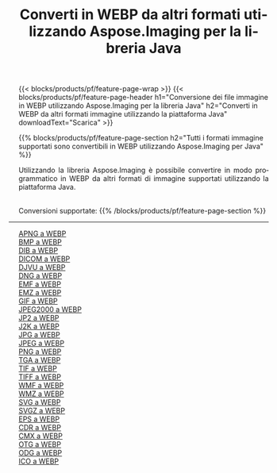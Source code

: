 ﻿---
title: Converti in WEBP da altri formati utilizzando Aspose.Imaging per la libreria Java 
weight: 3920
url: /it/java/conversion/to/webp 
lang: it
langdirlevel: 2
locales: zh-hans,ja,it,ru,de,es,fr,nl,id,lt,pl,pt,vi,tr,ko,zh-hant,ar,hi,th,sv,cs,uk,he
description: Usando Aspose.Imaging puoi convertire in WEBP da altri formati usando Java
---

{{< blocks/products/pf/feature-page-wrap >}}
{{< blocks/products/pf/feature-page-header h1="Conversione dei file immagine in WEBP utilizzando Aspose.Imaging per la libreria Java" h2="Converti in WEBP da altri formati immagine utilizzando la piattaforma Java" downloadText="Scarica" >}}


{{% blocks/products/pf/feature-page-section  h2="Tutti i formati immagine supportati sono convertibili in WEBP utilizzando Aspose.Imaging per Java" %}}
<p align=justify>Utilizzando la libreria Aspose.Imaging è possibile convertire in modo programmatico in WEBP da altri formati di immagine supportati utilizzando la piattaforma Java.</p>
<br/>
Conversioni supportate:
{{% /blocks/products/pf/feature-page-section %}}
<div class="container-fluid productfamilypage bg-gray">
    <div class="convertypes bg-gray agp-content section">
        <div class="container">
		<hr style="margin-left:-20px;"/>
		<div class="row other-converters">
		    <div class='col-md-2 other-converter remove-lp remove-rp'><a href="/imaging/it/java/conversion/apng-to-webp" >APNG a WEBP</a></div>
<div class='col-md-2 other-converter remove-lp remove-rp'><a href="/imaging/it/java/conversion/bmp-to-webp" >BMP a WEBP</a></div>
<div class='col-md-2 other-converter remove-lp remove-rp'><a href="/imaging/it/java/conversion/dib-to-webp" >DIB a WEBP</a></div>
<div class='col-md-2 other-converter remove-lp remove-rp'><a href="/imaging/it/java/conversion/dicom-to-webp" >DICOM a WEBP</a></div>
<div class='col-md-2 other-converter remove-lp remove-rp'><a href="/imaging/it/java/conversion/djvu-to-webp" >DJVU a WEBP</a></div>
<div class='col-md-2 other-converter remove-lp remove-rp'><a href="/imaging/it/java/conversion/dng-to-webp" >DNG a WEBP</a></div>
<div class='col-md-2 other-converter remove-lp remove-rp'><a href="/imaging/it/java/conversion/emf-to-webp" >EMF a WEBP</a></div>
<div class='col-md-2 other-converter remove-lp remove-rp'><a href="/imaging/it/java/conversion/emz-to-webp" >EMZ a WEBP</a></div>
<div class='col-md-2 other-converter remove-lp remove-rp'><a href="/imaging/it/java/conversion/gif-to-webp" >GIF a WEBP</a></div>
<div class='col-md-2 other-converter remove-lp remove-rp'><a href="/imaging/it/java/conversion/jpeg2000-to-webp" >JPEG2000 a WEBP</a></div>
<div class='col-md-2 other-converter remove-lp remove-rp'><a href="/imaging/it/java/conversion/jp2-to-webp" >JP2 a WEBP</a></div>
<div class='col-md-2 other-converter remove-lp remove-rp'><a href="/imaging/it/java/conversion/j2k-to-webp" >J2K a WEBP</a></div>
<div class='col-md-2 other-converter remove-lp remove-rp'><a href="/imaging/it/java/conversion/jpg-to-webp" >JPG a WEBP</a></div>
<div class='col-md-2 other-converter remove-lp remove-rp'><a href="/imaging/it/java/conversion/jpeg-to-webp" >JPEG a WEBP</a></div>
<div class='col-md-2 other-converter remove-lp remove-rp'><a href="/imaging/it/java/conversion/png-to-webp" >PNG a WEBP</a></div>
<div class='col-md-2 other-converter remove-lp remove-rp'><a href="/imaging/it/java/conversion/tga-to-webp" >TGA a WEBP</a></div>
<div class='col-md-2 other-converter remove-lp remove-rp'><a href="/imaging/it/java/conversion/tif-to-webp" >TIF a WEBP</a></div>
<div class='col-md-2 other-converter remove-lp remove-rp'><a href="/imaging/it/java/conversion/tiff-to-webp" >TIFF a WEBP</a></div>
<div class='col-md-2 other-converter remove-lp remove-rp'><a href="/imaging/it/java/conversion/wmf-to-webp" >WMF a WEBP</a></div>
<div class='col-md-2 other-converter remove-lp remove-rp'><a href="/imaging/it/java/conversion/wmz-to-webp" >WMZ a WEBP</a></div>
<div class='col-md-2 other-converter remove-lp remove-rp'><a href="/imaging/it/java/conversion/svg-to-webp" >SVG a WEBP</a></div>
<div class='col-md-2 other-converter remove-lp remove-rp'><a href="/imaging/it/java/conversion/svgz-to-webp" >SVGZ a WEBP</a></div>
<div class='col-md-2 other-converter remove-lp remove-rp'><a href="/imaging/it/java/conversion/eps-to-webp" >EPS a WEBP</a></div>
<div class='col-md-2 other-converter remove-lp remove-rp'><a href="/imaging/it/java/conversion/cdr-to-webp" >CDR a WEBP</a></div>
<div class='col-md-2 other-converter remove-lp remove-rp'><a href="/imaging/it/java/conversion/cmx-to-webp" >CMX a WEBP</a></div>
<div class='col-md-2 other-converter remove-lp remove-rp'><a href="/imaging/it/java/conversion/otg-to-webp" >OTG a WEBP</a></div>
<div class='col-md-2 other-converter remove-lp remove-rp'><a href="/imaging/it/java/conversion/odg-to-webp" >ODG a WEBP</a></div>
<div class='col-md-2 other-converter remove-lp remove-rp'><a href="/imaging/it/java/conversion/ico-to-webp" >ICO a WEBP</a></div>
                </div>
        </div>
    </div>
</div>
<br/>

